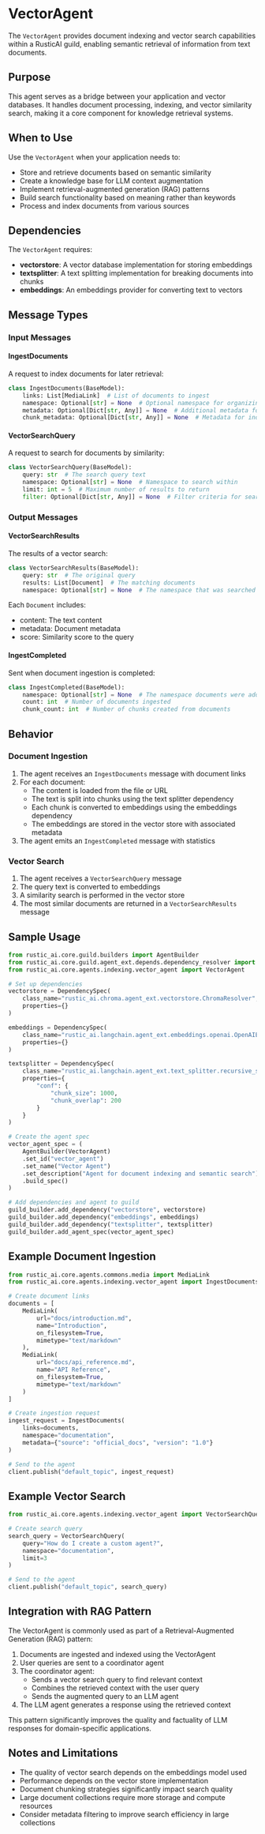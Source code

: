 # VectorAgent

The `VectorAgent` provides document indexing and vector search capabilities within a RusticAI guild, enabling semantic retrieval of information from text documents.

## Purpose

This agent serves as a bridge between your application and vector databases. It handles document processing, indexing, and vector similarity search, making it a core component for knowledge retrieval systems.

## When to Use

Use the `VectorAgent` when your application needs to:

- Store and retrieve documents based on semantic similarity
- Create a knowledge base for LLM context augmentation
- Implement retrieval-augmented generation (RAG) patterns
- Build search functionality based on meaning rather than keywords
- Process and index documents from various sources

## Dependencies

The `VectorAgent` requires:

- **vectorstore**: A vector database implementation for storing embeddings
- **textsplitter**: A text splitting implementation for breaking documents into chunks
- **embeddings**: An embeddings provider for converting text to vectors

## Message Types

### Input Messages

#### IngestDocuments

A request to index documents for later retrieval:

```python
class IngestDocuments(BaseModel):
    links: List[MediaLink]  # List of documents to ingest
    namespace: Optional[str] = None  # Optional namespace for organizing documents
    metadata: Optional[Dict[str, Any]] = None  # Additional metadata for all documents
    chunk_metadata: Optional[Dict[str, Any]] = None  # Metadata for individual chunks
```

#### VectorSearchQuery

A request to search for documents by similarity:

```python
class VectorSearchQuery(BaseModel):
    query: str  # The search query text
    namespace: Optional[str] = None  # Namespace to search within
    limit: int = 5  # Maximum number of results to return
    filter: Optional[Dict[str, Any]] = None  # Filter criteria for search
```

### Output Messages

#### VectorSearchResults

The results of a vector search:

```python
class VectorSearchResults(BaseModel):
    query: str  # The original query
    results: List[Document]  # The matching documents
    namespace: Optional[str] = None  # The namespace that was searched
```

Each `Document` includes:
- content: The text content
- metadata: Document metadata
- score: Similarity score to the query

#### IngestCompleted

Sent when document ingestion is completed:

```python
class IngestCompleted(BaseModel):
    namespace: Optional[str] = None  # The namespace documents were added to
    count: int  # Number of documents ingested
    chunk_count: int  # Number of chunks created from documents
```

## Behavior

### Document Ingestion

1. The agent receives an `IngestDocuments` message with document links
2. For each document:
   - The content is loaded from the file or URL
   - The text is split into chunks using the text splitter dependency
   - Each chunk is converted to embeddings using the embeddings dependency
   - The embeddings are stored in the vector store with associated metadata
3. The agent emits an `IngestCompleted` message with statistics

### Vector Search

1. The agent receives a `VectorSearchQuery` message
2. The query text is converted to embeddings
3. A similarity search is performed in the vector store
4. The most similar documents are returned in a `VectorSearchResults` message

## Sample Usage

```python
from rustic_ai.core.guild.builders import AgentBuilder
from rustic_ai.core.guild.agent_ext.depends.dependency_resolver import DependencySpec
from rustic_ai.core.agents.indexing.vector_agent import VectorAgent

# Set up dependencies
vectorstore = DependencySpec(
    class_name="rustic_ai.chroma.agent_ext.vectorstore.ChromaResolver",
    properties={}
)

embeddings = DependencySpec(
    class_name="rustic_ai.langchain.agent_ext.embeddings.openai.OpenAIEmbeddingsResolver",
    properties={}
)

textsplitter = DependencySpec(
    class_name="rustic_ai.langchain.agent_ext.text_splitter.recursive_splitter.RecursiveSplitterResolver",
    properties={
        "conf": {
            "chunk_size": 1000,
            "chunk_overlap": 200
        }
    }
)

# Create the agent spec
vector_agent_spec = (
    AgentBuilder(VectorAgent)
    .set_id("vector_agent")
    .set_name("Vector Agent")
    .set_description("Agent for document indexing and semantic search")
    .build_spec()
)

# Add dependencies and agent to guild
guild_builder.add_dependency("vectorstore", vectorstore)
guild_builder.add_dependency("embeddings", embeddings)
guild_builder.add_dependency("textsplitter", textsplitter)
guild_builder.add_agent_spec(vector_agent_spec)
```

## Example Document Ingestion

```python
from rustic_ai.core.agents.commons.media import MediaLink
from rustic_ai.core.agents.indexing.vector_agent import IngestDocuments

# Create document links
documents = [
    MediaLink(
        url="docs/introduction.md",
        name="Introduction",
        on_filesystem=True,
        mimetype="text/markdown"
    ),
    MediaLink(
        url="docs/api_reference.md",
        name="API Reference",
        on_filesystem=True,
        mimetype="text/markdown"
    )
]

# Create ingestion request
ingest_request = IngestDocuments(
    links=documents,
    namespace="documentation",
    metadata={"source": "official_docs", "version": "1.0"}
)

# Send to the agent
client.publish("default_topic", ingest_request)
```

## Example Vector Search

```python
from rustic_ai.core.agents.indexing.vector_agent import VectorSearchQuery

# Create search query
search_query = VectorSearchQuery(
    query="How do I create a custom agent?",
    namespace="documentation",
    limit=3
)

# Send to the agent
client.publish("default_topic", search_query)
```

## Integration with RAG Pattern

The VectorAgent is commonly used as part of a Retrieval-Augmented Generation (RAG) pattern:

1. Documents are ingested and indexed using the VectorAgent
2. User queries are sent to a coordinator agent
3. The coordinator agent:
   - Sends a vector search query to find relevant context
   - Combines the retrieved context with the user query
   - Sends the augmented query to an LLM agent
4. The LLM agent generates a response using the retrieved context

This pattern significantly improves the quality and factuality of LLM responses for domain-specific applications.

## Notes and Limitations

- The quality of vector search depends on the embeddings model used
- Performance depends on the vector store implementation
- Document chunking strategies significantly impact search quality
- Large document collections require more storage and compute resources
- Consider metadata filtering to improve search efficiency in large collections 